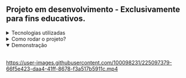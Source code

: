 ## Projeto em desenvolvimento - Exclusivamente para fins educativos.

<details>
  <summary>Tecnologias utilizadas</summary>
  <p>
    
  - TypeScript: `4.9.5`
  - TailwindCss: `3.2.6`
  - PHP: `8.1.0`  
    
  </p>

</details>

<details>
  <summary>Como rodar o projeto?</summary>

  1. Utilizando o terminal, certifique-se que está no C: e em seguida clone o repositório `git clone https://github.com/rauldiamantino/loja-virtual.git`
  


  2. Se você tem o servidor embutido do php instalado (<a href="https://github.com/rauldiamantino/ambiente-php">veja aqui</a> como instalar):
     - Navegue pelo terminal até o diretório src: `cd loja-virtual/src`
     - rode o comando: `php -S localhost:8080`
     - abra o navegador e acesse <a href="http://localhost:8080">localhost:8080</a>
  
  3. Se você utiliza o XAMPP, abra o arquivo Apache (httpd.conf) e altere as linhas abaixo para:
     ```
     DocumentRoot "C:/loja-virtual/src"
     <Directory "C:/loja-virtual/src">
     ```
     - abra o navegador e acesse o localhost
       
  **4. Importante - Se você acessa o localhost de alguma outra forma, é importante alterar o caminho da pasta padrão para este do passo 3, se não fizer isso as imagens não vão aparecer**.
</details>



<details open>
  <summary>Demonstração</summary>
  <br>
  
https://user-images.githubusercontent.com/100098231/225097379-66f5e423-daa4-41ff-8678-f3a517b5911c.mp4

</details>


